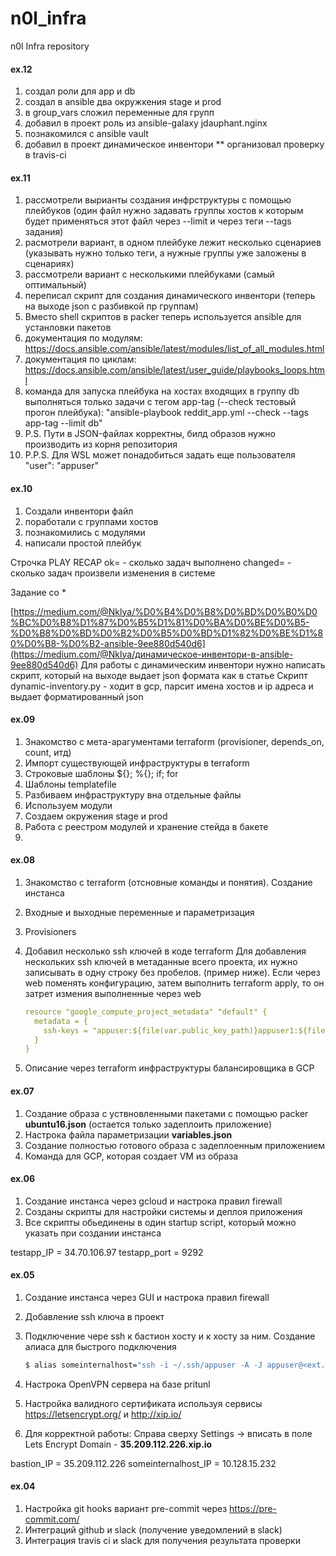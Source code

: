 # n0l_infra
n0l Infra repository

#### ex.12

1. создал роли для app и db
2. создал в ansible два окружкения stage и prod
3. в group_vars сложил переменные для групп
4. добавил в проект роль из ansible-galaxy jdauphant.nginx
5. познакомилcя с ansible vault
6. добавил в проект динамическое инвентори ** организовал проверку в travis-ci

#### ex.11

1. рассмотрели вырианты создания инфрструктуры с помощью плейбуков (один файл нужно задавать группы хостов к которым будет применяться этот файл через --limit и через теги --tags задания)
2. расмотрели вариант, в одном плейбуке лежит несколько сценариев (указывать нужно только теги, а нужные группы уже заложены в сценариях)
3. рассмотрели вариант с несколькими плейбуками (самый оптимальный)
4. переписал скрипт для создания динамического инвентори (теперь на выходе json c разбивкой пр группам)
5. Вместо shell скриптов в packer теперь используется ansible для устанловки пакетов
6. документация по модулям: https://docs.ansible.com/ansible/latest/modules/list_of_all_modules.html
7. документация по циклам: https://docs.ansible.com/ansible/latest/user_guide/playbooks_loops.html
8. команда для запуска плейбука на хостах входящих в группу db выполняться только задачи с тегом app-tag (--check тестовый прогон плейбука): "ansible-playbook reddit_app.yml --check --tags app-tag --limit db"
9. P.S. Пути в JSON-файлах корректны, билд образов нужно производить из корня репозитория
10. P.P.S. Для WSL может понадобиться задать еще пользователя "user": "appuser"

#### ex.10

1. Создали инвентори файл
2. поработали с группами хостов
3. познакомились с модулями
4. написали простой плейбук

Строчка PLAY RECAP ok= - сколько задач выполнено changed= - сколько задач произвели изменения в системе

Задание со *

[https://medium.com/@Nklya/%D0%B4%D0%B8%D0%BD%D0%B0%D0%BC%D0%B8%D1%87%D0%B5%D1%81%D0%BA%D0%BE%D0%B5-%D0%B8%D0%BD%D0%B2%D0%B5%D0%BD%D1%82%D0%BE%D1%80%D0%B8-%D0%B2-ansible-9ee880d540d6](https://medium.com/@Nklya/динамическое-инвентори-в-ansible-9ee880d540d6) 
Для работы с динамическим инвентори нужно написать скрипт, который на выходе выдает json формата как в статье Скрипт dynamic-inventory.py - ходит в gcp, парсит имена хостов и ip адреса и выдает форматированный json

#### ex.09

1. Знакомство с мета-арагументами terraform (provisioner, depends_on, count, итд)
2. Импорт существующей инфраструктуры в terraform
3. Строковые шаблоны ${}; %{}; if; for
4. Шаблоны templatefile
5. Разбиваем инфраструктуру вна отдельные файлы
6. Используем модули
7. Создаем окружения stage и prod
8. Работа с реестром модулей и хранение стейда в бакете
9. 

#### ex.08

1. Знакомство с  terraform (отсновные команды и понятия). Создание инстанса

2. Входные и выходные переменные и параметризация

3. Provisioners

4. Добавил несколько ssh ключей в коде terraform
   Для добавления нескольких ssh ключей в метаданные всего проекта, их нужно записывать в одну строку без пробелов. (пример ниже). Если через web поменять конфигурацию, затем выполнить terraform apply, то он затрет измения выполненные через web

   ```yaml
   resource "google_compute_project_metadata" "default" {
     metadata = {
       ssh-keys = "appuser:${file(var.public_key_path)}appuser1:${file("/Users/xxx/.ssh/appuser1.pub")}appuser2:${file("/Users/xxx/.ssh/appuser2.pub")}"
     }
   }
   ```

5. Описание через terraform инфраструктуры балансировщика в GCP

#### ex.07

1. Создание образа c уствновленными пакетами с  помощью packer **ubuntu16.json** (остается только задеплоить приложение)
2.  Настрока файла параметризации **variables.json**
3. Создание полностью готового образа с задеплоенным приложением
4. Команда для  GCP, которая создает VM из образа

#### ex.06

1. Создание инстанса через gcloud и настрока правил firewall
2. Созданы скрипты для настройки системы и деплоя приложения
3. Все скрипты обьединены в один startup script, который можно указать при создании инстанса

testapp_IP = 34.70.106.97
testapp_port = 9292

#### ex.05

1. Создание инстанса через GUI и настрока правил firewall

2. Добавление ssh ключа в проект

3. Подключение чере ssh  к бастион хосту и к хосту за ним. Создание алиаса для быстрого подключения

   ```bash
   $ alias someinternalhost="ssh -i ~/.ssh/appuser -A -J appuser@<ext. IP> appuser@<int. IP>"
   ```

4. Настрока OpenVPN сервера на базе pritunl

5. Настройка валидного сертификата используя сервисы https://letsencrypt.org/ и http://xip.io/ 

6. Для корректной работы:  Справа сверху Settings -> вписать в поле Lets Encrypt Domain - **35.209.112.226.xip.io**

bastion_IP = 35.209.112.226
someinternalhost_IP = 10.128.15.232

#### ex.04

1.  Настройка git hooks вариант pre-commit через https://pre-commit.com/
2. Интеграций github и slack (получение уведомлений в slack)
3. Интеграция travis ci и slack для получения результата проверки


